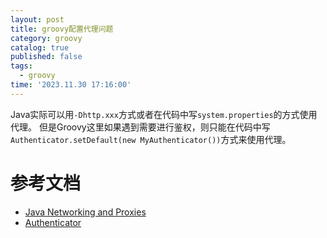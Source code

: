 ```yaml
---
layout: post
title: groovy配置代理问题 
category: groovy 
catalog: true
published: false
tags:
  - groovy
time: '2023.11.30 17:16:00'
---
```

Java实际可以用`-Dhttp.xxx`方式或者在代码中写`system.properties`的方式使用代理。
但是Groovy这里如果遇到需要进行鉴权，则只能在代码中写`Authenticator.setDefault(new MyAuthenticator())`方式来使用代理。

# 参考文档
- [Java Networking and Proxies](https://docs.oracle.com/javase/8/docs/technotes/guides/net/proxies.html)
- [Authenticator](https://gist.github.com/michalbcz/4167914)
